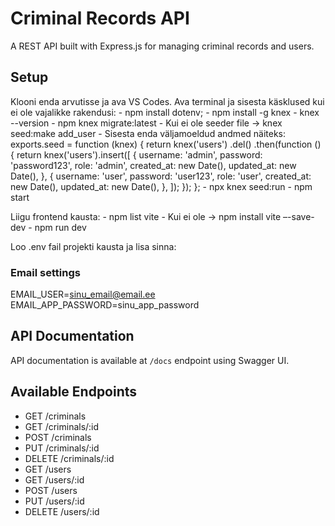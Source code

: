 # Criminal Records API

A REST API built with Express.js for managing criminal records and users.

## Setup
Klooni enda arvutisse ja ava VS Codes.
Ava terminal ja sisesta käsklused kui ei ole vajalikke rakendusi:
    - npm install dotenv;
    - npm install -g knex
    - knex --version
    - npm knex migrate:latest
    - Kui ei ole seeder file -> knex seed:make add_user
    - Sisesta enda väljamoeldud andmed näiteks: 
exports.seed = function (knex) {
  return knex('users')
    .del()
    .then(function () {
      return knex('users').insert([
        {
          username: 'admin',
          password: 'password123', 
          role: 'admin',
          created_at: new Date(),
          updated_at: new Date(),
        },
        {
          username: 'user',
          password: 'user123',
          role: 'user',
          created_at: new Date(),
          updated_at: new Date(),
        },
      ]);
    });
};
    - npx knex seed:run
    - npm start
    
Liigu frontend kausta:
    - npm list vite
    - Kui ei ole -> npm install vite –-save-dev
    - npm run dev

Loo .env fail projekti kausta ja lisa sinna:
### Email settings
EMAIL_USER=sinu_email@email.ee
EMAIL_APP_PASSWORD=sinu_app_password

## API Documentation
API documentation is available at `/docs` endpoint using Swagger UI.

## Available Endpoints
- GET /criminals
- GET /criminals/:id
- POST /criminals
- PUT /criminals/:id
- DELETE /criminals/:id
- GET /users
- GET /users/:id
- POST /users
- PUT /users/:id
- DELETE /users/:id

